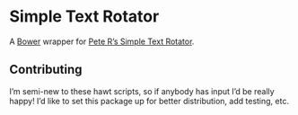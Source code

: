 # Simple Text Rotator

A [Bower](http://bower.io/) wrapper for [Pete R’s Simple Text Rotator](https://github.com/peachananr/simple-text-rotator).

## Contributing

I’m semi-new to these hawt scripts, so if anybody has input I’d be really happy! I’d like to set this package up for better distribution, add testing, etc.